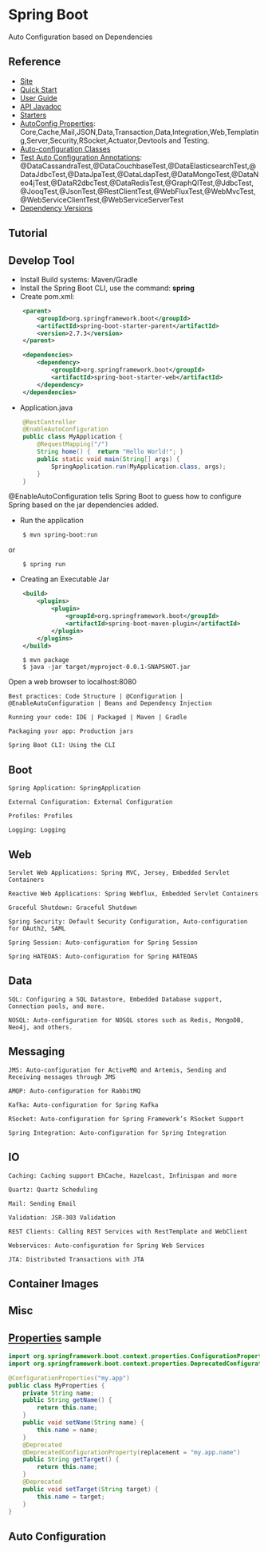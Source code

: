 # Spring Boot
Auto Configuration based on Dependencies

## Reference
- [Site](https://spring.io/projects/spring-boot/)
- [Quick Start](https://spring.io/quickstart)
- [User Guide](https://docs.spring.io/spring-boot/docs/current/reference/html/)
- [API Javadoc](https://docs.spring.io/spring-boot/docs/current/api/)
- [Starters]()
- [AutoConfig Properties](https://docs.spring.io/spring-boot/docs/current/reference/html/application-properties.html#appendix.application-properties):
Core,Cache,Mail,JSON,Data,Transaction,Data,Integration,Web,Templating,Server,Security,RSocket,Actuator,Devtools and Testing.
- [Auto-configuration Classes](https://docs.spring.io/spring-boot/docs/current/reference/html/auto-configuration-classes.html#appendix.auto-configuration-classes)
- [Test Auto Configuration Annotations](https://docs.spring.io/spring-boot/docs/current/reference/html/test-auto-configuration.html#appendix.test-auto-configuration):
@DataCassandraTest,@DataCouchbaseTest,@DataElasticsearchTest,@DataJdbcTest,@DataJpaTest,@DataLdapTest,@DataMongoTest,@DataNeo4jTest,@DataR2dbcTest,@DataRedisTest,@GraphQlTest,@JdbcTest,@JooqTest,@JsonTest,@RestClientTest,@WebFluxTest,@WebMvcTest,@WebServiceClientTest,@WebServiceServerTest
- [Dependency Versions](https://docs.spring.io/spring-boot/docs/current/reference/html/dependency-versions.html#appendix.dependency-versions)

## Tutorial


## Develop Tool
- Install Build systems: Maven/Gradle
- Install the Spring Boot CLI, use the command: **spring**
- Create pom.xml:
```xml
    <parent>
        <groupId>org.springframework.boot</groupId>
        <artifactId>spring-boot-starter-parent</artifactId>
        <version>2.7.3</version>
    </parent>

    <dependencies>
        <dependency>
            <groupId>org.springframework.boot</groupId>
            <artifactId>spring-boot-starter-web</artifactId>
        </dependency>
    </dependencies>
```
- Application.java
```java
    @RestController
    @EnableAutoConfiguration
    public class MyApplication {
        @RequestMapping("/")
        String home() {  return "Hello World!"; }
        public static void main(String[] args) {
            SpringApplication.run(MyApplication.class, args);
        }
    }
```
@EnableAutoConfiguration tells Spring Boot to guess how to configure Spring based on the jar dependencies added. 

- Run the application
```shell
    $ mvn spring-boot:run
```
or
```shell
    $ spring run
```
- Creating an Executable Jar
```xml
    <build>
        <plugins>
            <plugin>
                <groupId>org.springframework.boot</groupId>
                <artifactId>spring-boot-maven-plugin</artifactId>
            </plugin>
        </plugins>
    </build>
```
```shell
    $ mvn package
    $ java -jar target/myproject-0.0.1-SNAPSHOT.jar
```
Open a web browser to localhost:8080


    Best practices: Code Structure | @Configuration | @EnableAutoConfiguration | Beans and Dependency Injection

    Running your code: IDE | Packaged | Maven | Gradle

    Packaging your app: Production jars

    Spring Boot CLI: Using the CLI
    
## Boot

    Spring Application: SpringApplication

    External Configuration: External Configuration

    Profiles: Profiles

    Logging: Logging

## Web


    Servlet Web Applications: Spring MVC, Jersey, Embedded Servlet Containers

    Reactive Web Applications: Spring Webflux, Embedded Servlet Containers

    Graceful Shutdown: Graceful Shutdown

    Spring Security: Default Security Configuration, Auto-configuration for OAuth2, SAML

    Spring Session: Auto-configuration for Spring Session

    Spring HATEOAS: Auto-configuration for Spring HATEOAS


## Data


    SQL: Configuring a SQL Datastore, Embedded Database support, Connection pools, and more.

    NOSQL: Auto-configuration for NOSQL stores such as Redis, MongoDB, Neo4j, and others.


## Messaging


    JMS: Auto-configuration for ActiveMQ and Artemis, Sending and Receiving messages through JMS

    AMQP: Auto-configuration for RabbitMQ

    Kafka: Auto-configuration for Spring Kafka

    RSocket: Auto-configuration for Spring Framework’s RSocket Support

    Spring Integration: Auto-configuration for Spring Integration


## IO


    Caching: Caching support EhCache, Hazelcast, Infinispan and more

    Quartz: Quartz Scheduling

    Mail: Sending Email

    Validation: JSR-303 Validation

    REST Clients: Calling REST Services with RestTemplate and WebClient

    Webservices: Auto-configuration for Spring Web Services

    JTA: Distributed Transactions with JTA


## Container Images

## Misc


## [Properties](https://docs.spring.io/spring-boot/docs/current/reference/html/configuration-metadata.html#appendix.configuration-metadata) sample
```java
import org.springframework.boot.context.properties.ConfigurationProperties;
import org.springframework.boot.context.properties.DeprecatedConfigurationProperty;

@ConfigurationProperties("my.app")
public class MyProperties {
    private String name;
    public String getName() {
        return this.name;
    }
    public void setName(String name) {
        this.name = name;
    }
    @Deprecated
    @DeprecatedConfigurationProperty(replacement = "my.app.name")
    public String getTarget() {
        return this.name;
    }
    @Deprecated
    public void setTarget(String target) {
        this.name = target;
    }
}
```
## Auto Configuration
